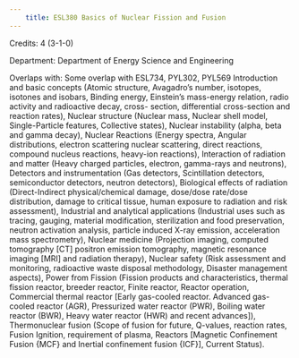```yaml
---
    title: ESL380 Basics of Nuclear Fission and Fusion
---
```

Credits: 4 (3-1-0)

Department: Department of Energy Science and Engineering

Overlaps with: Some overlap with ESL734, PYL302, PYL569 Introduction and basic concepts (Atomic structure, Avagadro’s number, isotopes, isotones and isobars, Binding energy, Einstein’s mass-energy relation, radio activity and radioactive decay, cross- section, differential cross-section and reaction rates), Nuclear structure (Nuclear mass, Nuclear shell model, Single-Particle features, Collective states), Nuclear instability (alpha, beta and gamma decay), Nuclear Reactions (Energy spectra, Angular distributions, electron scattering nuclear scattering, direct reactions, compound nucleus reactions, heavy-ion reactions), Interaction of radiation and matter (Heavy charged particles, electron, gamma-rays and neutrons), Detectors and instrumentation (Gas detectors, Scintillation detectors, semiconductor detectors, neutron detectors), Biological effects of radiation (Direct-Indirect physical/chemical damage, dose/dose rate/dose distribution, damage to critical tissue, human exposure to radiation and risk assessment), Industrial and analytical applications (Industrial uses such as tracing, gauging, material modification, sterilization and food preservation, neutron activation analysis, particle induced X-ray emission, acceleration mass spectrometry), Nuclear medicine (Projection imaging, computed tomography [CT] positron emission tomography, magnetic resonance imaging [MRI] and radiation therapy), Nuclear safety (Risk assessment and monitoring, radioactive waste disposal methodology, Disaster management aspects), Power from Fission (Fission products and characteristics, thermal fission reactor, breeder reactor, Finite reactor, Reactor operation, Commercial thermal reactor [Early gas-cooled reactor. Advanced gas-cooled reactor (AGR), Pressurized water reactor (PWR), Boiling water reactor (BWR), Heavy water reactor (HWR) and recent advances]), Thermonuclear fusion (Scope of fusion for future, Q-values, reaction rates, Fusion Ignition, requirement of plasma, Reactors [Magnetic Confinement Fusion {MCF} and Inertial confinement fusion {ICF}], Current Status).